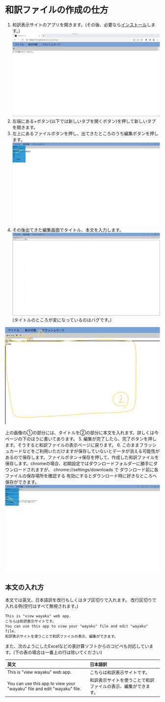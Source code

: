# 和訳ファイルの作成の仕方
1. 和訳表示サイトのアプリを開きます。(その後、必要なら[インストール](../install/)します。)
![和訳表示サイトのアプリのホーム](../../img/wayaku-app-home.webp)
2. 左端にある+ボタン(以下では新しいタブを開くボタン)を押して新しいタブを開きます。
3. 左上にあるファイルボタンを押し、出てきたところのうち編集ボタンを押します。
![ファイル→編集ボタン](../../img/creat-new-file-button.webp)
4. その後出てきた編集画面でタイトル、本文を入力します。
![編集画面](../../img/creat-new-file-menu.webp)
(タイトルのところが変になっているのはバグです。)

![上の完了ボタンの左側に①、真ん中の大きいところに②となっている編集画面](../../img/expressin-edit-file-menu.webp)

上の画像の①の部分には、タイトルを②の部分に本文を入れます。詳しくは今ページの下のほうに書いてあります。
5. 編集が完了したら、完了ボタンを押します。そうすると和訳ファイルの表示ページに戻ります。
6. このままフラッシュカードなどをご利用いただけますが保存していないとデータが消える可能性があるので保存します。ファイルボタン→保存を押して、作成した和訳ファイルを保存します。chromeの場合、初期設定ではダウンロードフォルダーに勝手にダウンロードされますが、 chrome://settings/downloads で ダウンロード前に各ファイルの保存場所を確認する 有効にするとダウンロード時に好きなところへ保存ができます。
![ファイル→保存ボタン](../../img/save-button.webp)
## 本文の入れ方
本文では英文、日本語訳を改行もしくはタブ区切りで入れます。
改行区切りで入れる例(空行はすべて無視されます。)

```
This is "view wayaku" web app.
こちらは和訳表示サイトです。
You can use this app to view your "wayaku" file and edit "wayaku" file.
和訳表示サイトを使うことで和訳ファイルの表示、編集ができます。
```

また、次のようにしたExcelなどの表計算ソフトからのコピペも対応しています。(下の表の場合は一番上の行は除いてください)

|英文|日本語訳|
|:--|:--|
|This is "view wayaku" web app.|こちらは和訳表示サイトです。|
|You can use this app to view your "wayaku" file and edit "wayaku" file.|和訳表示サイトを使うことで和訳ファイルの表示、編集ができます。|
